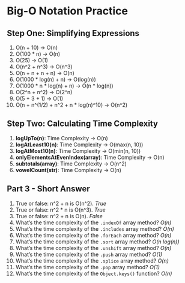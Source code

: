 # Big-O Notation Practice

## Step One: Simplifying Expressions

1. O(n + 10) → O(n)
2. O(100 * n) → O(n)
3. O(25) → O(1)
4. O(n^2 + n^3) → O(n^3)
5. O(n + n + n + n) → O(n)
6. O(1000 * log(n) + n) → O(log(n))
7. O(1000 * n * log(n) + n) → O(n * log(n))
8. O(2^n + n^2) → O(2^n)
9. O(5 + 3 + 1) → O(1)
10. O(n + n^(1/2) + n^2 + n * log(n)^10) → O(n^2)

## Step Two: Calculating Time Complexity

1. **logUpTo(n)**: Time Complexity → O(n)
2. **logAtLeast10(n)**: Time Complexity → O(max(n, 10))
3. **logAtMost10(n)**: Time Complexity → O(min(n, 10))
4. **onlyElementsAtEvenIndex(array)**: Time Complexity → O(n)
5. **subtotals(array)**: Time Complexity → O(n^2)
6. **vowelCount(str)**: Time Complexity → O(n)

## Part 3 - Short Answer

1. True or false: n^2 + n is O(n^2). *True*
2. True or false: n^2 * n is O(n^3). *True*
3. True or false: n^2 + n is O(n). *False*
4. What’s the time complexity of the `.indexOf` array method? *O(n)*
5. What’s the time complexity of the `.includes` array method? *O(n)*
6. What’s the time complexity of the `.forEach` array method? *O(n)*
7. What’s the time complexity of the `.sort` array method? *O(n log(n))*
8. What’s the time complexity of the `.unshift` array method? *O(n)*
9. What’s the time complexity of the `.push` array method? *O(1)*
10. What’s the time complexity of the `.splice` array method? *O(n)*
11. What’s the time complexity of the `.pop` array method? *O(1)*
12. What’s the time complexity of the `Object.keys()` function? *O(n)*
